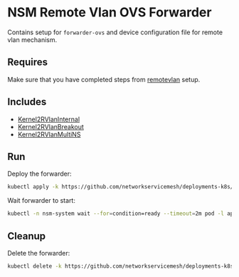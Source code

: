 # NSM Remote Vlan OVS Forwarder

Contains setup for `forwarder-ovs` and device configuration file for remote vlan mechanism.

## Requires

Make sure that you have completed steps from [remotevlan](../../remotevlan) setup.

## Includes

- [Kernel2RVlanInternal](../../use-cases/Kernel2RVlanInternal)
- [Kernel2RVlanBreakout](../../use-cases/Kernel2RVlanBreakout)
- [Kernel2RVlanMultiNS](../../use-cases/Kernel2RVlanMultiNS)

## Run

Deploy the forwarder:

```bash
kubectl apply -k https://github.com/networkservicemesh/deployments-k8s/examples/remotevlan/rvlanovs?ref=59ea021da7b78a9646c06549458357b1a48a865c
```

Wait forwarder to start:

```bash
kubectl -n nsm-system wait --for=condition=ready --timeout=2m pod -l app=forwarder-ovs
```

## Cleanup

Delete the forwarder:

```bash
kubectl delete -k https://github.com/networkservicemesh/deployments-k8s/examples/remotevlan/rvlanovs?ref=59ea021da7b78a9646c06549458357b1a48a865c
```
